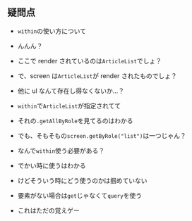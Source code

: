 ## 疑問点

- `within`の使い方について
- んんん？
- ここで render されているのは`ArticleList`でしょ？
- で、screen は`ArticleList`が render されたものでしょ？
- 他に ul なんて存在し得なくないか...？
- `within`で`ArticleList`が指定されてて
- それの`.getAllByRole`を見てるのはわかる
- でも、そもそもの`screen.getByRole("list")`は一つじゃん？
- なんで`within`使う必要がある？
- でかい時に使うはわかる
- けどそういう時にどう使うのかは掴めていない

- 要素がない場合は`get`じゃなくて`query`を使う
- これはただの覚えゲー
